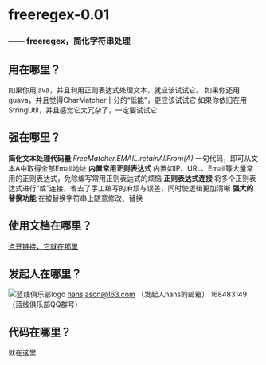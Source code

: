 # freeregex-0.01
### —— freeregex，简化字符串处理
## 用在哪里？
如果你用java，并且利用正则表达式处理文本，就应该试试它。
如果你还用guava，并且觉得CharMatcher十分的“低能”，更应该试试它
如果你依旧在用StringUtil，并且感觉它太冗杂了，一定要试试它
## 强在哪里？
**简化文本处理代码量**
*FreeMatcher.EMAIL.retainAllFrom(A)* 一句代码，即可从文本A中取得全部Email地址
**内置常用正则表达式**
内置如IP、URL、Email等大量常用的正则表达式，免除编写常用正则表达式的烦恼
**正则表达式连接**
将多个正则表达式进行“或”连接，省去了手工编写的麻烦与误差，同时使逻辑更加清晰
**强大的替换功能**
在被替换字符串上随意修改、替换
## 使用文档在哪里？
[点开链接，它就在那里](http://www.cnblogs.com/ironPhoenix/p/4280420.html)
## 发起人在哪里？
![蓝线俱乐部logo](http://i.imgur.com/KINeJv6.jpg)
hansjason@163.com （发起人hans的邮箱）
168483149 （蓝线俱乐部QQ群号）

## 代码在哪里？
就在这里